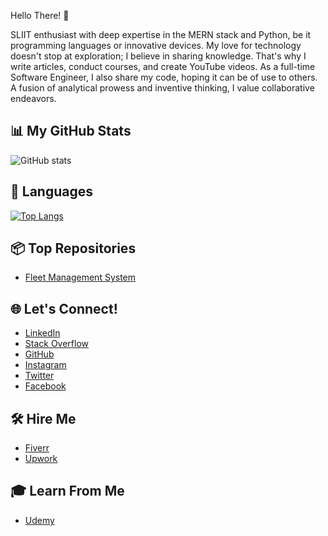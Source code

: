 Hello There! 👋

SLIIT enthusiast with deep expertise in the MERN stack and Python, be it programming languages or innovative devices. My love for technology doesn't stop at exploration; I believe in sharing knowledge. That's why I write articles, conduct courses, and create YouTube videos. As a full-time Software Engineer, I also share my code, hoping it can be of use to others. A fusion of analytical prowess and inventive thinking, I value collaborative endeavors.

## 📊 My GitHub Stats

![GitHub stats](https://github-readme-stats.vercel.app/api?username=InsaanSher&show_icons=true&theme=radical)

## 🚀 Languages

[![Top Langs](https://github-readme-stats.vercel.app/api/top-langs/?username=InsaanSher)](https://github.com/InsaanSher/github-readme-stats)

## 📦 Top Repositories

- [Fleet Management System](https://github.com/InsaanSher/FleetManagementSystem)

## 🌐 Let's Connect!

- [LinkedIn](https://www.linkedin.com/in/insaansher/)
- [Stack Overflow](https://stackoverflow.com/users/22765142/manuja-edirisinghe)
- [GitHub](https://github.com/InsaanSher)
- [Instagram](https://instagram.com/InsaanSher)
- [Twitter](https://twitter.com/InsaanSher)
- [Facebook](https://facebook.com/InsaanSher)

## 🛠 Hire Me

- [Fiverr](https://www.fiverr.com/InsaanSher)
- [Upwork](https://www.upwork.com/InsaanSher)

## 🎓 Learn From Me

- [Udemy](https://www.udemy.com/user/InsaanSher/)
